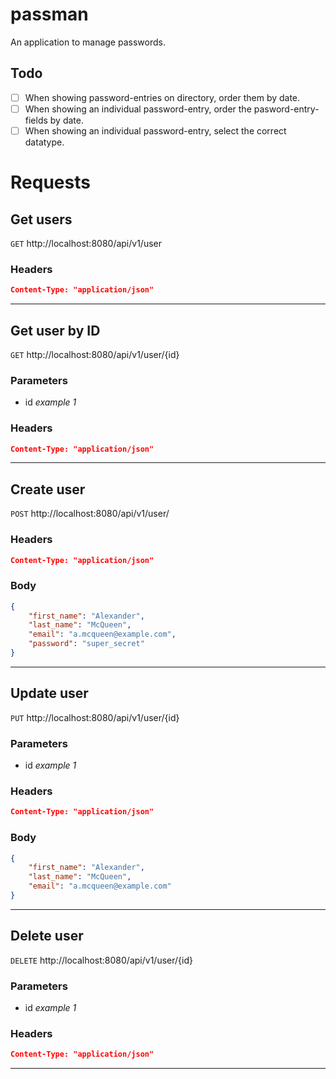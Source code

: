 # passman
An application to manage passwords.

## Todo
- [ ] When showing password-entries on directory, order them by date.
- [ ] When showing an individual password-entry, order the pasword-entry-fields by date.
- [ ] When showing an individual password-entry, select the correct datatype.

# Requests
## Get users
`GET` http://localhost:8080/api/v1/user<br>
### Headers<br>
```json
Content-Type: "application/json"
```
---
## Get user by ID
`GET` http://localhost:8080/api/v1/user/{id}<br>

### Parameters<br>
- id _example 1_

### Headers
```json
Content-Type: "application/json"
```
---
## Create user
`POST` http://localhost:8080/api/v1/user/<br>

### Headers
```json
Content-Type: "application/json"
```

### Body
```json
{
    "first_name": "Alexander",
    "last_name": "McQueen",
    "email": "a.mcqueen@example.com",
    "password": "super_secret"
}
```
---
## Update user
`PUT` http://localhost:8080/api/v1/user/{id}<br>

### Parameters<br>
- id _example 1_

### Headers
```json
Content-Type: "application/json"
```

### Body
```json
{
    "first_name": "Alexander",
    "last_name": "McQueen",
    "email": "a.mcqueen@example.com"
}
```
---
## Delete user
`DELETE` http://localhost:8080/api/v1/user/{id}<br>

### Parameters<br>
- id _example 1_

### Headers
```json
Content-Type: "application/json"
```
---